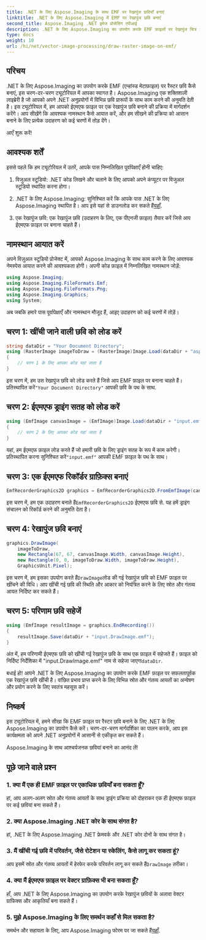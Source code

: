 ```yaml
---
title: .NET के लिए Aspose.Imaging के साथ EMF पर रेखापुंज छवियाँ बनाएं
linktitle: .NET के लिए Aspose.Imaging में EMF पर रेखापुंज छवि बनाएं
second_title: Aspose.Imaging .NET इमेज प्रोसेसिंग एपीआई
description: .NET के लिए Aspose.Imaging का उपयोग करके EMF फ़ाइलों पर रेखापुंज चित्र बनाना सीखें। सहजता से आश्चर्यजनक दृश्य बनाएं।
type: docs
weight: 10
url: /hi/net/vector-image-processing/draw-raster-image-on-emf/
---
```


## परिचय

.NET के लिए Aspose.Imaging का उपयोग करके EMF (एन्हांस्ड मेटाफ़ाइल) पर रैस्टर छवि कैसे बनाएं, इस चरण-दर-चरण ट्यूटोरियल में आपका स्वागत है। Aspose.Imaging एक शक्तिशाली लाइब्रेरी है जो आपको अपने .NET अनुप्रयोगों में विभिन्न छवि प्रारूपों के साथ काम करने की अनुमति देती है। इस ट्यूटोरियल में, हम आपको ईएमएफ फ़ाइल पर एक रेखापुंज छवि बनाने की प्रक्रिया में मार्गदर्शन करेंगे। आप सीखेंगे कि आवश्यक नामस्थान कैसे आयात करें, और हम सीखने की प्रक्रिया को आसान बनाने के लिए प्रत्येक उदाहरण को कई चरणों में तोड़ देंगे।

आएँ शुरू करें!

## आवश्यक शर्तें

इससे पहले कि हम ट्यूटोरियल में उतरें, आपके पास निम्नलिखित पूर्वापेक्षाएँ होनी चाहिए:

1. विजुअल स्टूडियो: .NET कोड लिखने और चलाने के लिए आपको अपने कंप्यूटर पर विजुअल स्टूडियो स्थापित करना होगा।

2.  .NET के लिए Aspose.Imaging: सुनिश्चित करें कि आपके पास .NET के लिए Aspose.Imaging स्थापित है। आप इसे यहां से डाउनलोड कर सकते हैं[यहाँ](https://releases.aspose.com/imaging/net/).

3. एक रेखापुंज छवि: एक रेखापुंज छवि (उदाहरण के लिए, एक पीएनजी फ़ाइल) तैयार करें जिसे आप ईएमएफ फ़ाइल पर बनाना चाहते हैं।

## नामस्थान आयात करें

अपने विज़ुअल स्टूडियो प्रोजेक्ट में, आपको Aspose.Imaging के साथ काम करने के लिए आवश्यक नेमस्पेस आयात करने की आवश्यकता होगी। अपनी कोड फ़ाइल में निम्नलिखित नामस्थान जोड़ें:

```csharp
using Aspose.Imaging;
using Aspose.Imaging.FileFormats.Emf;
using Aspose.Imaging.FileFormats.Png;
using Aspose.Imaging.Graphics;
using System;
```

अब जबकि हमारे पास पूर्वापेक्षाएँ और नामस्थान मौजूद हैं, आइए उदाहरण को कई चरणों में तोड़ें।

## चरण 1: खींची जाने वाली छवि को लोड करें

```csharp
string dataDir = "Your Document Directory";
using (RasterImage imageToDraw = (RasterImage)Image.Load(dataDir + "asposenet_220_src01.png"))
{
    // चरण 1 के लिए आपका कोड यहां जाता है
}
```

 इस चरण में, हम उस रेखापुंज छवि को लोड करते हैं जिसे आप EMF फ़ाइल पर बनाना चाहते हैं। प्रतिस्थापित करें`"Your Document Directory"` आपकी छवि के पथ के साथ.

## चरण 2: ईएमएफ ड्राइंग सतह को लोड करें

```csharp
using (EmfImage canvasImage = (EmfImage)Image.Load(dataDir + "input.emf"))
{
    // चरण 2 के लिए आपका कोड यहां जाता है
}
```

 यहां, हम ईएमएफ फ़ाइल लोड करते हैं जो हमारी छवि के लिए ड्राइंग सतह के रूप में काम करेगी। प्रतिस्थापित करना सुनिश्चित करें`"input.emf"` आपकी EMF फ़ाइल के पथ के साथ।

## चरण 3: एक ईएमएफ रिकॉर्डर ग्राफ़िक्स बनाएं

```csharp
EmfRecorderGraphics2D graphics = EmfRecorderGraphics2D.FromEmfImage(canvasImage);
```

 इस चरण में, हम एक उदाहरण बनाते हैं`EmfRecorderGraphics2D` ईएमएफ छवि से. यह हमें ड्राइंग संचालन को रिकॉर्ड करने की अनुमति देता है।

## चरण 4: रेखापुंज छवि बनाएं

```csharp
graphics.DrawImage(
    imageToDraw,
    new Rectangle(67, 67, canvasImage.Width, canvasImage.Height),
    new Rectangle(0, 0, imageToDraw.Width, imageToDraw.Height),
    GraphicsUnit.Pixel);
```

 इस चरण में, हम इसका उपयोग करते हैं`DrawImage`लोड की गई रेखापुंज छवि को EMF फ़ाइल पर खींचने की विधि। आप खींची गई छवि की स्थिति और आकार को नियंत्रित करने के लिए स्रोत और गंतव्य आयत निर्दिष्ट कर सकते हैं।

## चरण 5: परिणाम छवि सहेजें

```csharp
using (EmfImage resultImage = graphics.EndRecording())
{
    resultImage.Save(dataDir + "input.DrawImage.emf");
}
```

 अंत में, हम परिणामी ईएमएफ छवि को खींची गई रेखापुंज छवि के साथ एक फ़ाइल में सहेजते हैं। फ़ाइल को निर्दिष्ट निर्देशिका में "input.DrawImage.emf" नाम से सहेजा जाएगा`dataDir`.

बधाई हो! आपने .NET के लिए Aspose.Imaging का उपयोग करके EMF फ़ाइल पर सफलतापूर्वक एक रेखापुंज छवि खींची है। वांछित प्रभाव प्राप्त करने के लिए विभिन्न स्रोत और गंतव्य आयतों का अन्वेषण और प्रयोग करने के लिए स्वतंत्र महसूस करें।

## निष्कर्ष

इस ट्यूटोरियल में, हमने सीखा कि EMF फ़ाइल पर रैस्टर छवि बनाने के लिए .NET के लिए Aspose.Imaging का उपयोग कैसे करें। चरण-दर-चरण मार्गदर्शिका का पालन करके, आप इस कार्यक्षमता को अपने .NET अनुप्रयोगों में आसानी से एकीकृत कर सकते हैं।

Aspose.Imaging के साथ आश्चर्यजनक छवियां बनाने का आनंद लें!

## पूछे जाने वाले प्रश्न

### 1. क्या मैं एक ही EMF फ़ाइल पर एकाधिक छवियाँ बना सकता हूँ?

हां, आप अलग-अलग स्रोत और गंतव्य आयतों के साथ ड्राइंग प्रक्रिया को दोहराकर एक ही ईएमएफ फ़ाइल पर कई छवियां बना सकते हैं।

### 2. क्या Aspose.Imaging .NET कोर के साथ संगत है?

हां, .NET के लिए Aspose.Imaging .NET फ्रेमवर्क और .NET कोर दोनों के साथ संगत है।

### 3. मैं खींची गई छवि में परिवर्तन, जैसे रोटेशन या स्केलिंग, कैसे लागू कर सकता हूं?

 आप इसमें स्रोत और गंतव्य आयतों में हेरफेर करके परिवर्तन लागू कर सकते हैं`DrawImage` तरीका।

### 4. क्या मैं ईएमएफ फ़ाइल पर वेक्टर ग्राफ़िक्स भी बना सकता हूँ?

हाँ, आप .NET के लिए Aspose.Imaging का उपयोग करके रेखापुंज छवियों के अलावा वेक्टर ग्राफिक्स और आकृतियाँ बना सकते हैं।

### 5. मुझे Aspose.Imaging के लिए समर्थन कहाँ से मिल सकता है?

 समर्थन और सहायता के लिए, आप Aspose.Imaging फोरम पर जा सकते हैं[यहाँ](https://forum.aspose.com/).
